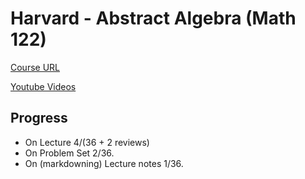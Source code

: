 # Harvard - Abstract Algebra (Math 122)

[Course URL](http://wayback.archive-it.org/3671/20150528171650/https://www.extension.harvard.edu/open-learning-initiative/abstract-algebra)

[Youtube Videos](https://www.youtube.com/playlist?list=PLelIK3uylPMGzHBuR3hLMHrYfMqWWsmx5)

## Progress

- On Lecture 4/(36 + 2 reviews)
- On Problem Set 2/36.
- On (markdowning) Lecture notes 1/36.
